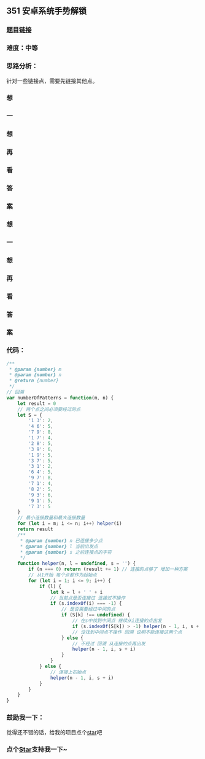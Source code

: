 ## 351 安卓系统手势解锁

### [题目链接](https://leetcode-cn.com/problems/android-unlock-patterns/)

### 难度：中等

### 思路分析：

针对一些链接点，需要先链接其他点。

### 想

### 一

### 想

### 再

### 看

### 答

### 案

### 想

### 一

### 想

### 再

### 看

### 答

### 案

### 代码：

```js
/**
 * @param {number} m
 * @param {number} n
 * @return {number}
 */
// 回溯
var numberOfPatterns = function(m, n) {
	let result = 0
	// 两个点之间必须要经过的点
	let S = {
		'1 3': 2,
		'4 6': 5,
		'7 9': 8,
		'1 7': 4,
		'2 8': 5,
		'3 9': 6,
		'1 9': 5,
		'3 7': 5,
		'3 1': 2,
		'6 4': 5,
		'9 7': 8,
		'7 1': 4,
		'8 2': 5,
		'9 3': 6,
		'9 1': 5,
		'7 3': 5
	}
	// 最小连接数量和最大连接数量
	for (let i = m; i <= n; i++) helper(i)
	return result
	/**
	 * @param {number} n 已连接多少点
	 * @param {number} l 当前出发点
	 * @param {number} s 之前连接点的字符
	 */
	function helper(n, l = undefined, s = '') {
		if (n === 0) return (result += 1) // 连接的点够了 增加一种方案
		// 从1开始 每个点都作为起始点
		for (let i = 1; i <= 9; i++) {
			if (l) {
				let k = l + ' ' + i
				// 当前点是否连接过 连接过不操作
				if (s.indexOf(i) === -1) {
					// 是否需要经过中间的点
					if (S[k] !== undefined) {
						// 在s中找到中间点 继续从i连接的点出发
						if (s.indexOf(S[k]) > -1) helper(n - 1, i, s + i)
						// 没找到中间点不操作 回溯 说明不能连接这两个点
					} else {
						// 不经过 回溯 从连接的点再出发
						helper(n - 1, i, s + i)
					}
				}
			} else {
				// 连接上初始点
				helper(n - 1, i, s + i)
			}
		}
	}
}
```

### 鼓励我一下：

觉得还不错的话，给我的项目点个[star](https://github.com/OBKoro1/Brush_algorithm)吧

<!-- 特殊字符串：用于修改/删除markdown的结尾提示语-->

### 点个[Star](https://github.com/OBKoro1/Brush_algorithm)支持我一下~
